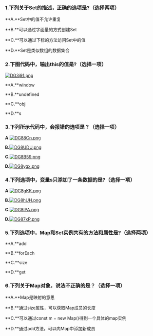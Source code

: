 ### 1.下列关于Set的描述，正确的选项是?（选择两项）

**A.**Set中的值不允许重复

**B.**可以通过字面量的方式创建Set

**C.**可以通过下标的方法访问Set中的值

**D.**Set是类似数组的数据集合







### 2.下图代码中，输出this的值是?（选择一项）

[![DG3j91.png](https://s3.ax1x.com/2020/11/22/DG3j91.png)](https://imgchr.com/i/DG3j91)



**A.**window

**B.**undefined

**C.**obj

**D.**s





### 3.下列所示代码中，会报错的选项是？（选择一项）



**A.**[![DG88Cn.png](https://s3.ax1x.com/2020/11/22/DG88Cn.png)](https://imgchr.com/i/DG88Cn)

**B.**[![DG8UDU.png](https://s3.ax1x.com/2020/11/22/DG8UDU.png)](https://imgchr.com/i/DG8UDU)

**C.**[![DG8B59.png](https://s3.ax1x.com/2020/11/22/DG8B59.png)](https://imgchr.com/i/DG8B59)

**D.**[![DG8ygx.png](https://s3.ax1x.com/2020/11/22/DG8ygx.png)](https://imgchr.com/i/DG8ygx)





### 4.下列选项中，变量s只添加了一条数据的是?（选择一项）

**A.**[![DG8gKK.png](https://s3.ax1x.com/2020/11/22/DG8gKK.png)](https://imgchr.com/i/DG8gKK)

**B.**[![DG8hUH.png](https://s3.ax1x.com/2020/11/22/DG8hUH.png)](https://imgchr.com/i/DG8hUH)

**C.**[![DG8IPA.png](https://s3.ax1x.com/2020/11/22/DG8IPA.png)](https://imgchr.com/i/DG8IPA)

**D.**[![DG87xP.png](https://s3.ax1x.com/2020/11/22/DG87xP.png)](https://imgchr.com/i/DG87xP)





### 5.下列选项中，Map和Set实例共有的方法和属性是?（选择两项）

**A.**add

**B.**forEach

**C.**size

**D.**get





### 6.下列关于Map对象，说法不正确的是？（选择一项）

**A.**Map是映射的意思

**B.**通过size属性，可以获取Map成员的长度

**C.**可以通过const m = new Map()得到一个具体的map实例

**D.**通过add方法，可以向Map中添加新成员